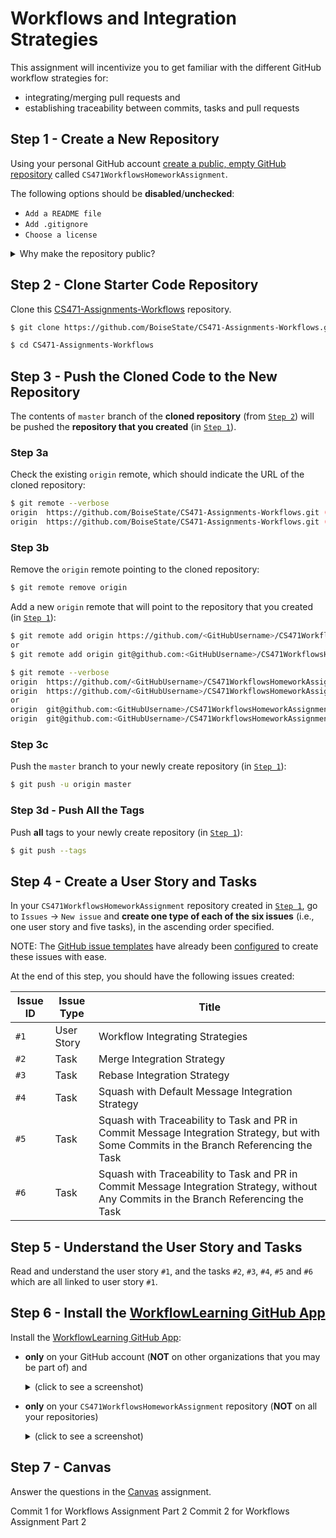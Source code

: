 # Workflows and Integration Strategies
This assignment will incentivize you to get familiar with the different GitHub workflow strategies for:
- integrating/merging pull requests and
- establishing traceability between commits, tasks and pull requests

## Step 1 - Create a New Repository
Using your personal GitHub account [create a public, empty GitHub repository](https://github.com/new) called `CS471WorkflowsHomeworkAssignment`.

The following options should be **disabled**/**unchecked**:
- `Add a README file`
- `Add .gitignore`
- `Choose a license`

<details><summary>Why make the repository public?</summary>

:yawning_face: **tl;dr**: it will allow you to visualize the repository history and branches (see [visualization example](https://github.com/BoiseState/CS471-Assignments-Workflows/network)).

Feel free to delete the repository (or make it private) once you complete the assignment.

Creating a public repository will allow you to [visualize your repository history and see all the branches](https://docs.github.com/en/repositories/viewing-activity-and-data-for-your-repository/understanding-connections-between-repositories#viewing-a-repositorys-network), which is a feature that will be extremely useful in this assignment.

However, this [repository insights](https://github.com/pricing#compare-features) feature:
- is not available for personal **private** repositories,
- but it is available for personal **public** repositories (or for personal **private** repositories with a **Team** subscription, which you may not have).

---

</details>


## Step 2 - Clone Starter Code Repository
Clone this [CS471-Assignments-Workflows](https://github.com/BoiseState/CS471-Assignments-Workflows) repository.

```bash
$ git clone https://github.com/BoiseState/CS471-Assignments-Workflows.git

$ cd CS471-Assignments-Workflows
```


## Step 3 - Push the Cloned Code to the New Repository
The contents of `master` branch of the **cloned repository** (from [`Step 2`](#step-2---clone-starter-code-repository)) will be pushed the **repository that you created** (in [`Step 1`](#step-1---create-a-new-repository)).

### Step 3a
Check the existing `origin` remote, which should indicate the URL of the cloned repository:
```bash
$ git remote --verbose
origin  https://github.com/BoiseState/CS471-Assignments-Workflows.git (fetch)
origin  https://github.com/BoiseState/CS471-Assignments-Workflows.git (push)
```

### Step 3b
Remove the `origin` remote pointing to the cloned repository:
```bash
$ git remote remove origin
```

Add a new `origin` remote that will point to the repository that you created (in [`Step 1`](#step-1---create-a-new-repository)):
```bash
$ git remote add origin https://github.com/<GitHubUsername>/CS471WorkflowsHomeworkAssignment.git
or
$ git remote add origin git@github.com:<GitHubUsername>/CS471WorkflowsHomeworkAssignment.git

$ git remote --verbose
origin  https://github.com/<GitHubUsername>/CS471WorkflowsHomeworkAssignment.git (fetch)
origin  https://github.com/<GitHubUsername>/CS471WorkflowsHomeworkAssignment.git (push)
or
origin  git@github.com:<GitHubUsername>/CS471WorkflowsHomeworkAssignment.git (fetch)
origin  git@github.com:<GitHubUsername>/CS471WorkflowsHomeworkAssignment.git (push)
```

### Step 3c
Push the `master` branch to your newly create repository (in [`Step 1`](#step-1---create-a-new-repository)):

```bash
$ git push -u origin master
```

### Step 3d - Push All the Tags
Push **all** tags to your newly create repository (in [`Step 1`](#step-1---create-a-new-repository)):
```bash
$ git push --tags
```


## Step 4 - Create a User Story and Tasks
In your `CS471WorkflowsHomeworkAssignment` repository created in [`Step 1`](#step-1---create-a-new-repository), go to `Issues` -> `New issue` and **create one type of each of the six issues** (i.e., one user story and five tasks), in the ascending order specified.

NOTE: The [GitHub issue templates](https://help.github.com/en/github/building-a-strong-community/configuring-issue-templates-for-your-repository) have already been [configured](.github/ISSUE_TEMPLATE) to create these issues with ease.

At the end of this step, you should have the following issues created:

Issue ID | Issue Type | Title
-------- | ---------- | -----
`#1`     | User Story | Workflow Integrating Strategies
`#2`     | Task       | Merge Integration Strategy
`#3`     | Task       | Rebase Integration Strategy
`#4`     | Task       | Squash with Default Message Integration Strategy
`#5`     | Task       | Squash with Traceability to Task and PR in Commit Message Integration Strategy, but with Some Commits in the Branch Referencing the Task
`#6`     | Task       | Squash with Traceability to Task and PR in Commit Message Integration Strategy, without Any Commits in the Branch Referencing the Task


## Step 5 - Understand the User Story and Tasks
Read and understand the user story `#1`, and the tasks `#2`, `#3`, `#4`, `#5` and `#6` which are all linked to user story `#1`.


## Step 6 - Install the [WorkflowLearning GitHub App](https://github.com/apps/workflowlearning)
Install the [WorkflowLearning GitHub App](https://github.com/apps/workflowlearning):
- **only** on your GitHub account (**NOT** on other organizations that you may be part of) and <details><summary>(click to see a screenshot)</summary>
![InstallTheWorkflowLearningGitHubApp_Step1_OnlyOnYourGitHubAccount](images/InstallTheWorkflowLearningGitHubApp_Step1_OnlyOnYourGitHubAccount.png)

  ---

</details>

- **only** on your `CS471WorkflowsHomeworkAssignment` repository (**NOT** on all your repositories) <details><summary>(click to see a screenshot)</summary>
![InstallTheWorkflowLearningGitHubApp_Step2_OnlyOnYourCS471WorkflowsHomeworkAssignmentRepository](images/InstallTheWorkflowLearningGitHubApp_Step2_OnlyOnYourCS471WorkflowsHomeworkAssignmentRepository.png)

  ---

</details>

## Step 7 - Canvas
Answer the questions in the [Canvas](https://boisestatecanvas.instructure.com/) assignment.

Commit 1 for Workflows Assignment Part 2
Commit 2 for Workflows Assignment Part 2